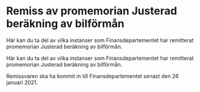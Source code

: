 # Remiss av promemorian Justerad beräkning av bilförmån

Här kan du ta del av vilka instanser som Finansdepartementet har remitterat promemorian Justerad beräkning av bilförmån.

Här kan du ta del av vilka instanser som Finansdepartementet har remitterat promemorian Justerad beräkning av bilförmån.

Remissvaren ska ha kommit in till Finansdepartementet senast den 26 januari 2021.
